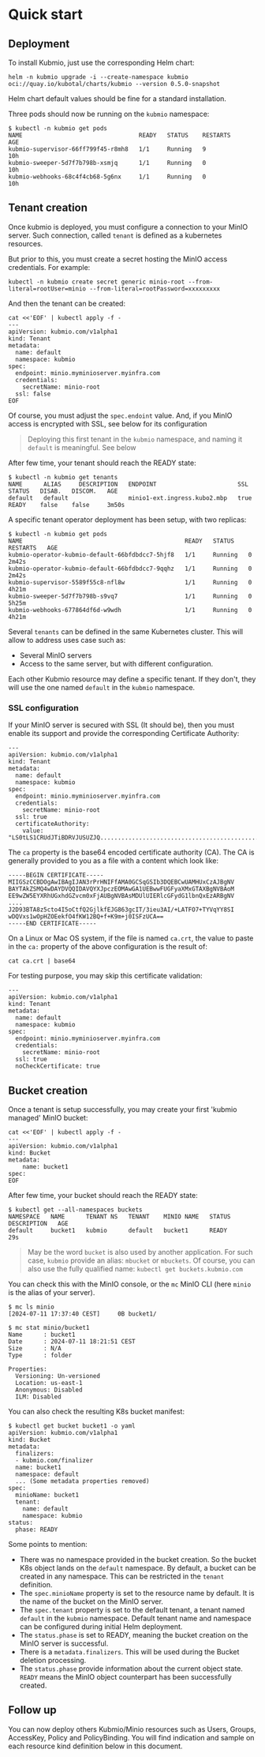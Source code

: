 
# Quick start

## Deployment

To install Kubmio, just use the corresponding Helm chart:

```
helm -n kubmio upgrade -i --create-namespace kubmio oci://quay.io/kubotal/charts/kubmio --version 0.5.0-snapshot
```

Helm chart default values should be fine for a standard installation.

Three pods should now be running on the `kubmio` namespace:

```
$ kubectl -n kubmio get pods
NAME                                 READY   STATUS    RESTARTS      AGE
kubmio-supervisor-66ff799f45-r8mh8   1/1     Running   9             10h
kubmio-sweeper-5d7f7b798b-xsmjq      1/1     Running   0             10h
kubmio-webhooks-68c4f4cb68-5g6nx     1/1     Running   0             10h
```

## Tenant creation

Once kubmio is deployed, you must configure a connection to your MinIO server.
Such connection, called `tenant` is defined as a kubernetes resources.

But prior to this, you must create a secret hosting the MinIO access credentials. For example:

```
kubectl -n kubmio create secret generic minio-root --from-literal=rootUser=minio --from-literal=rootPassword=xxxxxxxxx
```

And then the tenant can be created:

```
cat <<'EOF' | kubectl apply -f -
---
apiVersion: kubmio.com/v1alpha1
kind: Tenant
metadata:
  name: default
  namespace: kubmio
spec:
  endpoint: minio.myminioserver.myinfra.com
  credentials:
    secretName: minio-root
  ssl: false
EOF
```

Of course, you must adjust the `spec.endoint` value. And, if you MinIO access is encrypted with SSL, see below for its configuration

> Deploying this first tenant in the `kubmio` namespace, and naming it `default` is meaningful. See below

After few time, your tenant should reach the READY state:

```
$ kubectl -n kubmio get tenants
NAME      ALIAS     DESCRIPTION   ENDPOINT                       SSL    STATUS   DISAB.   DISCOM.   AGE
default   default                 minio1-ext.ingress.kubo2.mbp   true   READY    false    false     3m50s
```

A specific tenant operator deployment has been setup, with two replicas:

```
$ kubectl -n kubmio get pods
NAME                                              READY   STATUS    RESTARTS   AGE
kubmio-operator-kubmio-default-66bfdbdcc7-5hjf8   1/1     Running   0          2m42s
kubmio-operator-kubmio-default-66bfdbdcc7-9qqhz   1/1     Running   0          2m42s
kubmio-supervisor-5589f55c8-nfl8w                 1/1     Running   0          4h21m
kubmio-sweeper-5d7f7b798b-s9vq7                   1/1     Running   0          5h25m
kubmio-webhooks-677864df6d-w9wdh                  1/1     Running   0          4h21m
```

Several `tenants` can be defined in the same Kubernetes cluster. This will allow to address uses case such as:

- Several MinIO servers
- Access to the same server, but with different configuration.

Each other Kubmio resource may define a specific tenant. If they don't, they will use the one named `default` in the `kubmio` namespace.

### SSL configuration

If your MinIO server is secured with SSL (It should be), then you must enable its support and provide the corresponding
Certificate Authority:

```
---
apiVersion: kubmio.com/v1alpha1
kind: Tenant
metadata:
  name: default
  namespace: kubmio
spec:
  endpoint: minio.myminioserver.myinfra.com
  credentials:
    secretName: minio-root
  ssl: true
  certificateAuthority:
    value: "LS0tLS1CRUdJTiBDRVJUSUZJQ................................................LS0tRU5EIENFUlRJRklDQVRFLS0tLS0K"
```

The `ca` property is the base64 encoded certificate authority (CA). The CA is generally provided to you as a file with a content which look like:

```
-----BEGIN CERTIFICATE-----
MIIGSzCCBDOgAwIBAgIJAN3rPrHNIFfAMA0GCSqGSIb3DQEBCwUAMHUxCzAJBgNV
BAYTAkZSMQ4wDAYDVQQIDAVQYXJpczEOMAwGA1UEBwwFUGFyaXMxGTAXBgNVBAoM
EE9wZW5EYXRhUGxhdGZvcm0xFjAUBgNVBAsMDUlUIERlcGFydG1lbnQxEzARBgNV
....
J2D93BTA8z5cto4I5oCtfQ2GjlkfEJG863gcIT/3ieu3AI/+LATFO7+TYVqYY8SI
wDQVxs1wOpHZOEekfO4fKW12BQ+f+K9m+j0ISFzUCA==
-----END CERTIFICATE-----
```

On a Linux or Mac OS system, if the file is named `ca.crt`, the value to paste in the `ca:` property of the above configuration is the result of:

```
cat ca.crt | base64 
```

For testing purpose, you may skip this certificate validation:

```
---
apiVersion: kubmio.com/v1alpha1
kind: Tenant
metadata:
  name: default
  namespace: kubmio
spec:
  endpoint: minio.myminioserver.myinfra.com
  credentials:
    secretName: minio-root
  ssl: true
  noCheckCertificate: true
```


## Bucket creation

Once a tenant is setup successfully, you may create your first 'kubmio managed' MinIO bucket:

```
cat <<'EOF' | kubectl apply -f -
---
apiVersion: kubmio.com/v1alpha1
kind: Bucket
metadata:
    name: bucket1
spec:
EOF
```

After few time, your bucket should reach the READY state:

```
$ kubectl get --all-namespaces buckets
NAMESPACE   NAME      TENANT NS   TENANT    MINIO NAME   STATUS   DESCRIPTION   AGE
default     bucket1   kubmio      default   bucket1      READY                  29s
```

> May be the word `bucket` is also used by another application. For such case, `kubmio` provide an alias: `mbucket` or
`mbuckets`. Of course, you can also use the fully qualified name: `kubectl get buckets.kubmio.com`

You can check this with the MinIO console, or the `mc` MinIO CLI (here `minio` is the alias of your server).

```
$ mc ls minio
[2024-07-11 17:37:40 CEST]     0B bucket1/

$ mc stat minio/bucket1
Name      : bucket1
Date      : 2024-07-11 18:21:51 CEST
Size      : N/A
Type      : folder

Properties:
  Versioning: Un-versioned
  Location: us-east-1
  Anonymous: Disabled
  ILM: Disabled
```

You can also check the resulting K8s bucket manifest:

```
$ kubectl get bucket bucket1 -o yaml
apiVersion: kubmio.com/v1alpha1
kind: Bucket
metadata:
  finalizers:
  - kubmio.com/finalizer
  name: bucket1
  namespace: default
  ... (Some metadata properties removed)
spec:
  minioName: bucket1
  tenant:
    name: default
    namespace: kubmio
status:
  phase: READY

```

Some points to mention:

- There was no namespace provided in the bucket creation. So the bucket K8s object lands on the `default` namespace.
  By default, a bucket can be created in any namespace. This can be restricted in the `tenant` definition.
- The `spec.minioName` property is set to the resource name by default. It is the name of the bucket on the MinIO server.
- The `spec.tenant` property is set to the default tenant, a tenant named `default` in the `kubmio` namespace.
  Default tenant name and namespace can be configured during initial Helm deployment.
- The `status.phase` is set to READY, meaning the bucket creation on the MinIO server is successful.
- There is a `metadata.finalizers`. This will be used during the Bucket deletion processing.
- The `status.phase` provide information about the current object state. `READY` means the MinIO object counterpart has
  been successfully created.


## Follow up

You can now deploy others Kubmio/Minio resources such as Users, Groups, AccessKey, Policy and PolicyBinding. You will find
indication and sample on each resource kind definition below in this document.

